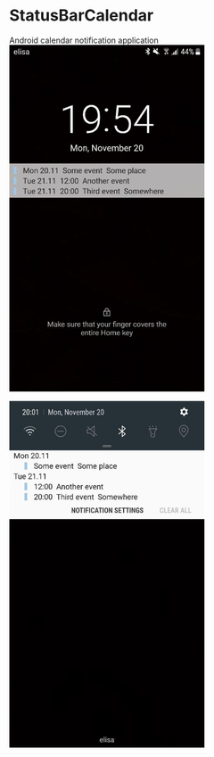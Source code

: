 # StatusBarCalendar
Android calendar notification application
<img src="https://github.com/jvalkeejarvi/statusbarcalendar/blob/master/img/screenshot.jpg?raw=true" width="350" >

<img src="https://github.com/jvalkeejarvi/statusbarcalendar/blob/master/img/screenshot2.jpg?raw=true" width="350" >